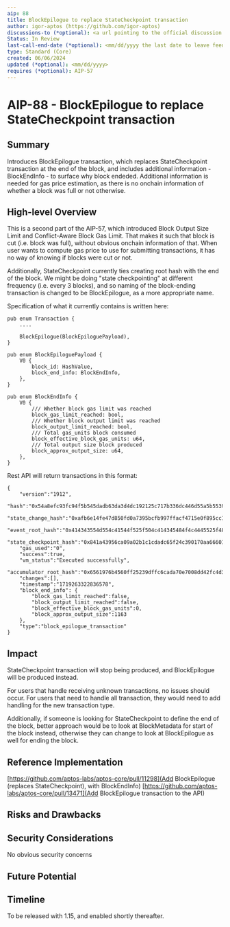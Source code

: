```yaml
---
aip: 88
title: BlockEpilogue to replace StateCheckpoint transaction
author: igor-aptos (https://github.com/igor-aptos)
discussions-to (*optional): <a url pointing to the official discussion thread>
Status: In Review
last-call-end-date (*optional): <mm/dd/yyyy the last date to leave feedbacks and reviews>
type: Standard (Core)
created: 06/06/2024
updated (*optional): <mm/dd/yyyy>
requires (*optional): AIP-57
---
```


# AIP-88 - BlockEpilogue to replace StateCheckpoint transaction
  
## Summary

Introduces BlockEpilogue transaction, which replaces StateCheckpoint transaction at the end of the block, and includes additional information - BlockEndInfo - to surface why block endeded. 
Additional information is needed for gas price estimation, as there is no onchain information of whether a block was full or not otherwise.

## High-level Overview

This is a second part of the AIP-57, which introduced Block Output Size Limit and Conflict-Aware Block Gas Limit. That makes it such that block is cut (i.e. block was full), without obvious onchain information of that.
When user wants to compute gas price to use for submitting transactions, it has no way of knowing if blocks were cut or not.

Additionally, StateCheckpoint currently ties creating root hash with the end of the block. We might be doing "state checkpointing" at different frequency (i.e. every 3 blocks), and so naming of the block-ending transaction is changed to be BlockEpilogue, as a more appropriate name.

Specification of what it currently contains is written here:

```
pub enum Transaction {
    ....

    BlockEpilogue(BlockEpiloguePayload),
}

pub enum BlockEpiloguePayload {
    V0 {
        block_id: HashValue,
        block_end_info: BlockEndInfo,
    },
}

pub enum BlockEndInfo {
    V0 {
        /// Whether block gas limit was reached
        block_gas_limit_reached: bool,
        /// Whether block output limit was reached
        block_output_limit_reached: bool,
        /// Total gas_units block consumed
        block_effective_block_gas_units: u64,
        /// Total output size block produced
        block_approx_output_size: u64,
    },
}
```

Rest API will return transactions in this format:

```
{
    "version":"1912",
    "hash":"0x54a8efc93fc94f5b545dadb63da3d4dc192125c717b336dc446d55a5b553913f",
    "state_change_hash":"0xafb6e14fe47d850fd0a7395bcfb997ffacf4715e0f895cc162c218e4a7564bc6",
    "event_root_hash":"0x414343554d554c41544f525f504c414345484f4c4445525f4841534800000000",
    "state_checkpoint_hash":"0x841a43956ca09a02b1c1cdadc65f24c390170aa666015a2e8f7ec5c9d6a3875f",
    "gas_used":"0",
    "success":true,
    "vm_status":"Executed successfully",
    "accumulator_root_hash":"0x6561976b4560ff25239dffc6cada70e7008dd42fc4d3df2eca6a86b6d2ec384d",
    "changes":[],
    "timestamp":"1719263322836578",
    "block_end_info": {
        "block_gas_limit_reached":false,
        "block_output_limit_reached":false,
        "block_effective_block_gas_units":0,
        "block_approx_output_size":1163
    },
    "type":"block_epilogue_transaction"
}
```

## Impact

StateCheckpoint transaction will stop being produced, and BlockEpilogue will be produced instead.

For users that handle receiving unknown transactions, no issues should occur.
For users that need to handle all transaction, they would need to add handling for the new transaction type.

Additionally, if someone is looking for StateCheckpoint to define the end of the block, better approach would be to look at BlockMetadata for start of the block instead, otherwise they can change to look at BlockEpilogue as well for ending the block.

## Reference Implementation

[https://github.com/aptos-labs/aptos-core/pull/11298](Add BlockEpilogue (replaces StateCheckpoint), with BlockEndInfo)
[https://github.com/aptos-labs/aptos-core/pull/13471](Add BlockEpilogue transaction to the API)
 
## Risks and Drawbacks



## Security Considerations

No obvious security concerns

## Future Potential

## Timeline

To be released with 1.15, and enabled shortly thereafter.

